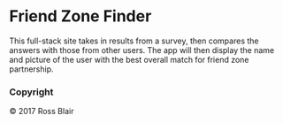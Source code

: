 # Friend Zone Finder
This full-stack site takes in results from a survey, then compares the answers with those from other users. The app will then display the name and picture of the user with the best overall match for friend zone partnership.

### Copyright
  &copy; 2017 Ross Blair
